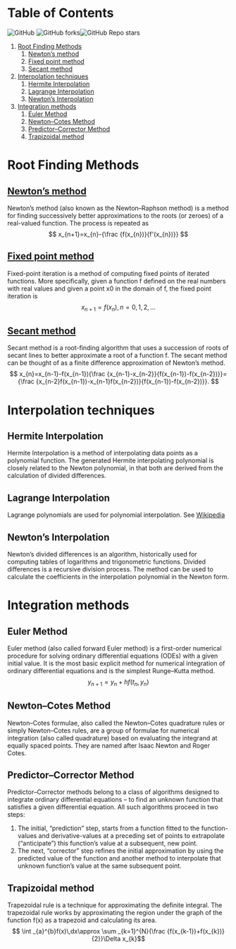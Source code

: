 # Table of Contents
![GitHub](https://img.shields.io/github/license/jishnurajendran/Numerical-analysis?style=for-the-badge) ![GitHub forks](https://img.shields.io/github/forks/jishnurajendran/Numerical-analysis?style=for-the-badge)![GitHub Repo stars](https://img.shields.io/github/stars/jishnurajendran/Numerical-analysis?style=for-the-badge)

1.  [Root Finding Methods](#org770afdb)
    1.  [Newton&rsquo;s method](#org013f1b7)
    2.  [Fixed point method](#orgde6567b)
    3.  [Secant method](#org4ebbe87)
2.  [Interpolation techniques](#org9e2a72e)
    1.  [Hermite Interpolation](#orgd63ca7f)
    2.  [Lagrange Interpolation](#org1e8da43)
    3.  [Newton&rsquo;s Interpolation](#orgd4f58aa)
3.  [Integration methods](#org8e7e5c8)
    1.  [Euler Method](#org351da1a)
    2.  [Newton–Cotes Method](#org75020aa)
    3.  [Predictor–Corrector Method](#orgcf8f14e)
    4.  [Trapizoidal method](#orgf561a2c)



<a id="org770afdb"></a>

# Root Finding Methods


<a id="org013f1b7"></a>

## [Newton&rsquo;s method](https://en.wikipedia.org/wiki/Newton%27s_method)

Newton&rsquo;s method (also known as the Newton–Raphson method) is a method for finding successively better approximations to the roots (or zeroes) of a real-valued function. The process is repeated as $$ x_{n+1}=x_{n}-{\frac {f(x_{n})}{f'(x_{n})}} $$


<a id="orgde6567b"></a>

## [Fixed point method](https://en.wikipedia.org/wiki/Fixed-point_iteration)

Fixed-point iteration is a method of computing fixed points of iterated functions. More specifically, given a function f defined on the real numbers with real values and given a point x0 in the domain of f, the fixed point iteration is
$$ x_{n+1}=f(x_{n}),\,n=0,1,2,\dots$$


<a id="org4ebbe87"></a>

## [Secant method](https://en.wikipedia.org/wiki/Secant_method)

Secant method is a root-finding algorithm that uses a succession of roots of secant lines to better approximate a root of a function f. The secant method can be thought of as a finite difference approximation of Newton&rsquo;s method.
$$ x_{n}=x_{n-1}-f(x_{n-1}){\frac {x_{n-1}-x_{n-2}}{f(x_{n-1})-f(x_{n-2})}}={\frac {x_{n-2}f(x_{n-1})-x_{n-1}f(x_{n-2})}{f(x_{n-1})-f(x_{n-2})}}. $$


<a id="org9e2a72e"></a>

# Interpolation techniques


<a id="orgd63ca7f"></a>

## Hermite Interpolation

Hermite Interpolation is a method of interpolating data points as a polynomial function. The generated Hermite interpolating polynomial is closely related to the Newton polynomial, in that both are derived from the calculation of divided differences.


<a id="org1e8da43"></a>

## Lagrange Interpolation

Lagrange polynomials are used for polynomial interpolation. See [Wikipedia](https://en.wikipedia.org/wiki/Lagrange_polynomial)


<a id="orgd4f58aa"></a>

## Newton&rsquo;s Interpolation

Newton&rsquo;s divided differences is an algorithm, historically used for computing tables of logarithms and trigonometric functions. Divided differences is a recursive division process. The method can be used to calculate the coefficients in the interpolation polynomial in the Newton form.


<a id="org8e7e5c8"></a>

# Integration methods


<a id="org351da1a"></a>

## Euler Method

Euler method (also called forward Euler method) is a first-order numerical procedure for solving ordinary differential equations (ODEs) with a given initial value. It is the most basic explicit method for numerical integration of ordinary differential equations and is the simplest Runge–Kutta method.
$$ y_{n+1} = y_{n} + h f(t_{n} , y_{n}) $$


<a id="org75020aa"></a>

## Newton–Cotes Method

Newton–Cotes formulae, also called the Newton–Cotes quadrature rules or simply Newton–Cotes rules, are a group of formulae for numerical integration (also called quadrature) based on evaluating the integrand at equally spaced points. They are named after Isaac Newton and Roger Cotes.


<a id="orgcf8f14e"></a>

## Predictor–Corrector Method

Predictor–Corrector methods belong to a class of algorithms designed to integrate ordinary differential equations – to find an unknown function that satisfies a given differential equation. All such algorithms proceed in two steps:

1.  The initial, &ldquo;prediction&rdquo; step, starts from a function fitted to the function-values and derivative-values at a preceding set of points to extrapolate (&ldquo;anticipate&rdquo;) this function&rsquo;s value at a subsequent, new point.
2.  The next, &ldquo;corrector&rdquo; step refines the initial approximation by using the predicted value of the function and another method to interpolate that unknown function&rsquo;s value at the same subsequent point.


<a id="orgf561a2c"></a>

## Trapizoidal method

Trapezoidal rule is a technique for approximating the definite integral. The trapezoidal rule works by approximating the region under the graph of the function f(x) as a trapezoid and calculating its area.
$$ \int _{a}^{b}f(x)\,dx\approx \sum _{k=1}^{N}{\frac {f(x_{k-1})+f(x_{k})}{2}}\Delta x_{k}$$

